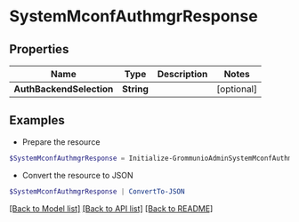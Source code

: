 # SystemMconfAuthmgrResponse
## Properties

Name | Type | Description | Notes
------------ | ------------- | ------------- | -------------
**AuthBackendSelection** | **String** |  | [optional] 

## Examples

- Prepare the resource
```powershell
$SystemMconfAuthmgrResponse = Initialize-GrommunioAdminSystemMconfAuthmgrResponse  -AuthBackendSelection null
```

- Convert the resource to JSON
```powershell
$SystemMconfAuthmgrResponse | ConvertTo-JSON
```

[[Back to Model list]](../README.md#documentation-for-models) [[Back to API list]](../README.md#documentation-for-api-endpoints) [[Back to README]](../README.md)

